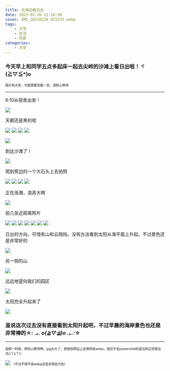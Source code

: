 ```yaml
---
title: 去海边看日出
date: 2023-02-26 11:16:58
cover: IMG_20230226_072235.webp
tags:
    - 大学
    - 生活
    - 风景
categories:
    - 大学
---
```



### 今天早上和同学五点多起床一起去尖岭的沙滩上看日出啦！ヾ(≧▽≦*)o
<font size=1>图片有点多，可能需要加载一会，请耐心等待</font> 
***

6:10从宿舍出发！
 
![](IMG_20230226_063448.webp)
 
天都还是黑的呢 
 
![](IMG_20230226_063507.webp)
![](IMG_20230226_063516.webp)
![](IMG_20230226_063527.webp)
![](IMG_20230226_064502.webp)
 
![](IMG_20230226_065120.webp)
 
到达沙滩了！
 
![](IMG_20230226_065137.webp)
 
 
爬到旁边的一个大石头上去拍照
 
![](IMG_20230226_070257.webp)
![](IMG_20230226_070745.webp)
![](IMG_20230226_070746.webp)
![](IMG_20230226_070750.webp)
 
正在涨潮，浪真大啊
 
![](IMG_20230226_070845.webp)
 
 
拍几张近距离照片
 
![](IMG_20230226_071446.webp)
![](IMG_20230226_071447.webp)
![](IMG_20230226_071453.webp)
![](IMG_20230226_071751.webp)
![](IMG_20230226_072118.webp)
![](IMG_20230226_072136.webp)
![](IMG_20230226_072200.webp)
 
 
日出的方向，可惜有山和云阻挡，没有办法看到太阳从海平面上升起。不过景色还是非常好的
 
![](IMG_20230226_072235.webp)
 
另一侧的山
 
![](IMG_20230226_072352.webp)
 
远远地望向我们的园区
 
![](IMG_20230226_073457.webp)
 
太阳完全升起来了
 
![](IMG_20230226_074114.webp)
 
### 虽说这次过去没有直接看到太阳升起吧，不过早晨的海岸景色也还是非常棒的☆*: .｡. o(≧▽≦)o .｡.:*☆
 
***
<font size=1>拍照一时爽，转码火葬场啊，jpg太大了，想放到网站上还得转成webp，我还不会powershell的语法和正则表达式/(ㄒoㄒ)/</font> 

![](2023-02-26.webp)
<font size=1>（不过不得不说webp还是非常给力的）</font> 